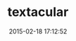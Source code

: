 ---
layout: post
title:  "textacular"
repo:   "textacular/textacular"
date:   2015-02-18 17:12:52
gemurl: http://textacular.github.com/textacular
---